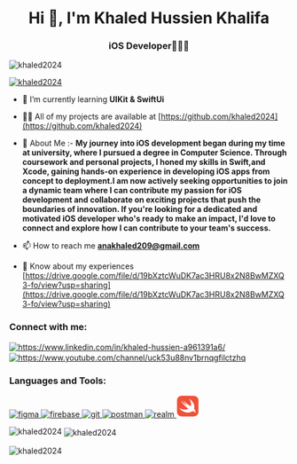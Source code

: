 <h1 align="center">Hi 👋, I'm Khaled Hussien Khalifa</h1>
<h3 align="center">iOS Developer🧑🏻‍💻</h3>

<p align="left"> <img src="https://komarev.com/ghpvc/?username=khaled2024&label=Profile%20views&color=0e75b6&style=flat" alt="khaled2024" /> </p>

<p align="left"> <a href="https://github.com/ryo-ma/github-profile-trophy"><img src="https://github-profile-trophy.vercel.app/?username=khaled2024" alt="khaled2024" /></a> </p>

- 🌱 I’m currently learning **UIKit & SwiftUi**

- 👨‍💻 All of my projects are available at [https://github.com/khaled2024](https://github.com/khaled2024)

- 📃 About Me :- **My journey into iOS development began during my time at university, where I pursued a degree in Computer Science. Through coursework and personal projects, I honed my skills in Swift,and Xcode, gaining hands-on experience in developing iOS apps from concept to deployment.I am now actively seeking opportunities to join a dynamic team where I can contribute my passion for iOS development and collaborate on exciting projects that push the boundaries of innovation. If you're looking for a dedicated and motivated iOS developer who's ready to make an impact, I'd love to connect and explore how I can contribute to your team's success.**

- 📫 How to reach me **anakhaled209@gmail.com**

- 📄 Know about my experiences [https://drive.google.com/file/d/19bXztcWuDK7ac3HRU8x2N8BwMZXQ3-fo/view?usp=sharing](https://drive.google.com/file/d/19bXztcWuDK7ac3HRU8x2N8BwMZXQ3-fo/view?usp=sharing)

<h3 align="left">Connect with me:</h3>
<p align="left">
<a href="https://linkedin.com/in/https://www.linkedin.com/in/khaled-hussien-a961391a6/" target="blank"><img align="center" src="https://raw.githubusercontent.com/rahuldkjain/github-profile-readme-generator/master/src/images/icons/Social/linked-in-alt.svg" alt="https://www.linkedin.com/in/khaled-hussien-a961391a6/" height="30" width="40" /></a>
<a href="https://www.youtube.com/c/https://www.youtube.com/channel/uck53u88nv1brnqgfilctzhq" target="blank"><img align="center" src="https://raw.githubusercontent.com/rahuldkjain/github-profile-readme-generator/master/src/images/icons/Social/youtube.svg" alt="https://www.youtube.com/channel/uck53u88nv1brnqgfilctzhq" height="30" width="40" /></a>
</p>

<h3 align="left">Languages and Tools:</h3>
<p align="left"> <a href="https://www.figma.com/" target="_blank" rel="noreferrer"> <img src="https://www.vectorlogo.zone/logos/figma/figma-icon.svg" alt="figma" width="40" height="40"/> </a> <a href="https://firebase.google.com/" target="_blank" rel="noreferrer"> <img src="https://www.vectorlogo.zone/logos/firebase/firebase-icon.svg" alt="firebase" width="40" height="40"/> </a> <a href="https://git-scm.com/" target="_blank" rel="noreferrer"> <img src="https://www.vectorlogo.zone/logos/git-scm/git-scm-icon.svg" alt="git" width="40" height="40"/> </a> <a href="https://postman.com" target="_blank" rel="noreferrer"> <img src="https://www.vectorlogo.zone/logos/getpostman/getpostman-icon.svg" alt="postman" width="40" height="40"/> </a> <a href="https://realm.io/" target="_blank" rel="noreferrer"> <img src="https://raw.githubusercontent.com/bestofjs/bestofjs-webui/8665e8c267a0215f3159df28b33c365198101df5/public/logos/realm.svg" alt="realm" width="40" height="40"/> </a> <a href="https://developer.apple.com/swift/" target="_blank" rel="noreferrer"> <img src="https://raw.githubusercontent.com/devicons/devicon/master/icons/swift/swift-original.svg" alt="swift" width="40" height="40"/> </a> </p>

<p><img align="left" src="https://github-readme-stats.vercel.app/api/top-langs?username=khaled2024&show_icons=true&locale=en&layout=compact" alt="khaled2024" /></p>

<p>&nbsp;<img align="center" src="https://github-readme-stats.vercel.app/api?username=khaled2024&show_icons=true&locale=en" alt="khaled2024" /></p>

<p><img align="center" src="https://github-readme-streak-stats.herokuapp.com/?user=khaled2024&" alt="khaled2024" /></p>
